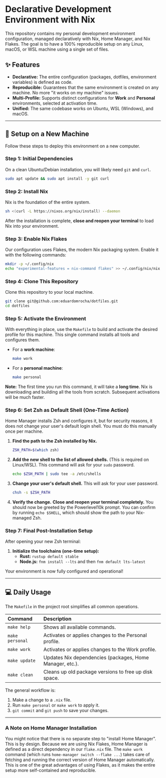 # Declarative Development Environment with Nix

This repository contains my personal development environment configuration, managed declaratively with Nix, Home Manager, and Nix Flakes. The goal is to have a 100% reproducible setup on any Linux, macOS, or WSL machine using a single set of files.

## ✨ Features

* **Declarative:** The entire configuration (packages, dotfiles, environment variables) is defined as code.
* **Reproducible:** Guarantees that the same environment is created on any machine. No more "it works on my machine" issues.
* **Multi-Profile:** Supports distinct configurations for **Work** and **Personal** environments, selected at activation time.
* **Unified:** The same codebase works on Ubuntu, WSL (Windows), and macOS.

---

## 🚀 Setup on a New Machine

Follow these steps to deploy this environment on a new computer.

### Step 1: Initial Dependencies

On a clean Ubuntu/Debian installation, you will likely need `git` and `curl`.

```bash
sudo apt update && sudo apt install -y git curl
```

### Step 2: Install Nix

Nix is the foundation of the entire system.

```bash
sh <(curl -L https://nixos.org/nix/install) --daemon
```
After the installation is complete, **close and reopen your terminal** to load Nix into your environment.

### Step 3: Enable Nix Flakes

Our configuration uses Flakes, the modern Nix packaging system. Enable it with the following commands:

```bash
mkdir -p ~/.config/nix
echo "experimental-features = nix-command flakes" >> ~/.config/nix/nix.conf
```

### Step 4: Clone This Repository

Clone this repository to your local machine.

```bash
git clone git@github.com:eduardomrocha/dotfiles.git
cd dotfiles
```

### Step 5: Activate the Environment

With everything in place, use the `Makefile` to build and activate the desired profile for this machine. This single command installs all tools and configures them.

* For a **work machine**:
    ```bash
    make work
    ```
* For a **personal machine**:
    ```bash
    make personal
    ```

**Note:** The first time you run this command, it will take a **long time**. Nix is downloading and building all the tools from scratch. Subsequent activations will be much faster.

### Step 6: Set Zsh as Default Shell (One-Time Action)

Home Manager installs Zsh and configures it, but for security reasons, it does not change your user's default login shell. You must do this manually once per machine.

1.  **Find the path to the Zsh installed by Nix.**
    ```bash
    ZSH_PATH=$(which zsh)
    ```

2.  **Add the new shell to the list of allowed shells.** (This is required on Linux/WSL). This command will ask for your `sudo` password.
    ```bash
    echo $ZSH_PATH | sudo tee -a /etc/shells
    ```

3.  **Change your user's default shell.** This will ask for your user password.
    ```bash
    chsh -s $ZSH_PATH
    ```

4.  **Verify the change.** **Close and reopen your terminal completely.** You should now be greeted by the Powerlevel10k prompt. You can confirm by running `echo $SHELL`, which should show the path to your Nix-managed Zsh.

### Step 7: Final Post-Installation Setup

After opening your new Zsh terminal:

1.  **Initialize the toolchains (one-time setup):**
    * **Rust:** `rustup default stable`
    * **Node.js:** `fnm install --lts` and then `fnm default lts-latest`

Your environment is now fully configured and operational!

---

## 💻 Daily Usage

The `Makefile` in the project root simplifies all common operations.

| Command | Description |
| :--- | :--- |
| `make help` | Shows all available commands. |
| `make personal` | Activates or applies changes to the Personal profile. |
| `make work` | Activates or applies changes to the Work profile. |
| `make update` | Updates Nix dependencies (packages, Home Manager, etc.). |
| `make clean` | Cleans up old package versions to free up disk space. |

The general workflow is:
1.  Make a change to a `.nix` file.
2.  Run `make personal` or `make work` to apply it.
3.  `git commit` and `git push` to save your changes.

---

### A Note on Home Manager Installation

You might notice that there is no separate step to "install Home Manager". This is by design. Because we are using Nix Flakes, Home Manager is defined as a direct dependency in our `flake.nix` file. The `make work` command (which runs `home-manager switch --flake ...`) takes care of fetching and running the correct version of Home Manager automatically. This is one of the great advantages of using Flakes, as it makes the entire setup more self-contained and reproducible.
